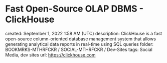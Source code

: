 # Fast Open-Source OLAP DBMS - ClickHouse

created: September 1, 2022 1:58 AM (UTC)
description: ClickHouse is a fast open-source column-oriented database management system that allows generating analytical data reports in real-time using SQL queries
folder: BOOKMRKS-MTHRFCKR / SOCIAL-MTHRFCKR / Dev-Sites
tags: Social Media, dev sites
url: https://clickhouse.com